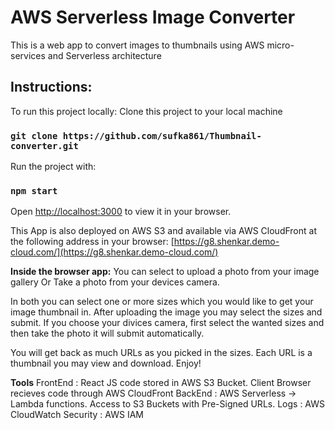 # AWS Serverless Image Converter

This is a web app to convert images to thumbnails using AWS micro-services and Serverless architecture

## Instructions:
To run this project locally:
Clone this project to your local machine
### `git clone https://github.com/sufka861/Thumbnail-converter.git`
Run the project with:
### `npm start`
Open [http://localhost:3000](http://localhost:3000) to view it in your browser.

This App is also deployed on AWS S3 and available via AWS CloudFront at the following address in your browser:
[https://g8.shenkar.demo-cloud.com/](https://g8.shenkar.demo-cloud.com/)

**Inside the browser app:**
You can select to upload a photo from your image gallery
Or Take a photo from your devices camera.

In both you can select one or more sizes which you would like to get your image thumbnail in.
After uploading the image you may select the sizes and submit.
If you choose your divices camera, first select the wanted sizes and then take the photo it will submit automatically.

You will get back as much URLs as you picked in the sizes.
Each URL is a thumbnail you may view and download.
Enjoy!

**Tools**
FrontEnd : React JS code stored in AWS S3 Bucket.
Client Browser recieves code through AWS CloudFront
BackEnd : AWS Serverless -> Lambda functions. Access to S3 Buckets with Pre-Signed URLs.
Logs : AWS CloudWatch
Security : AWS IAM



